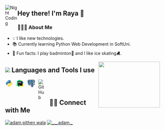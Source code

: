 <img alt="Night Coding" src="./assets/Hand%20Wave.gif" width='40' align="left"/><h2>Hey there! I'm Raya 👋</h2>

### 👨🏻‍💻 About Me
- 💡 I like new technologies.
- 📚 Currently learning Python Web Development in SoftUni.
- 🌱 Fun facts: I play badminton🏸 and I like ice skating⛸️.

<a target="_blank" align="right">
  <img align="right" height="150" width="200" src="https://user-images.githubusercontent.com/49222186/110210369-58458c80-7eb7-11eb-9d6e-2129358b3098.png">
</a>

### <h2> <img src = "https://media2.giphy.com/media/QssGEmpkyEOhBCb7e1/giphy.gif?cid=ecf05e47a0n3gi1bfqntqmob8g9aid1oyj2wr3ds3mg700bl&rid=giphy.gif" width = 18px> Languages and Tools I use </h2>

<img align="left" alt="Python" width="26px" src="https://github.com/devicons/devicon/blob/v2.14.0/icons/python/python-original.svg" style="padding-right:10px;" />
<img align="left" alt="PyCharm" width="26px" src="https://github.com/devicons/devicon/blob/v2.14.0/icons/pycharm/pycharm-original.svg" style="padding-right:10px;" />
<img align="left" alt="PostgreSQL" width="26px" src="https://github.com/devicons/devicon/blob/v2.14.0/icons/postgresql/postgresql-original.svg" style="padding-right:10px;" />
<img align="left" alt="GitHub" width="26px" src="https://user-images.githubusercontent.com/3369400/139447912-e0f43f33-6d9f-45f8-be46-2df5bbc91289.png" style="padding-right:10px;" />

<br />
<br />

### <h2> 🤝🏻 Connect with Me </h2>
<p align="left">
  <a href="https://www.facebook.com/raya.petkova.54/" target="blank"><img align="center"
      src="https://raw.githubusercontent.com/rahuldkjain/github-profile-readme-generator/master/src/images/icons/Social/facebook.svg"
      alt="adam pithen wala" height="30" width="40" /></a>
  <a href="https://www.instagram.com/raya_petkovaa/" target="blank"><img align="center"
      src="https://raw.githubusercontent.com/rahuldkjain/github-profile-readme-generator/master/src/images/icons/Social/instagram.svg"
      alt="_._.adam._" height="30" width="40" /></a>
</p>
